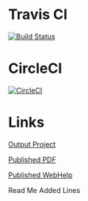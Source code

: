 # Travis CI
[![Build Status](https://travis-ci.org/arbiter3131/space.svg?branch=master)](https://travis-ci.org/arbiter3131/space)
# CircleCI
[![CircleCI](https://circleci.com/gh/arbiter3131/space/tree/master.svg?style=svg)](https://circleci.com/gh/arbiter3131/space/tree/master)
# Links
[Output Project](https://github.com/nishantbuktare/space-pages)

[Published PDF](https://github.com/nishantbuktare/space-pages/pdf-css-html5/space.pdf)

[Published WebHelp](https://github.com/nishantbuktare/space-pages/webhelp-responsive/)

Read Me
Added Lines